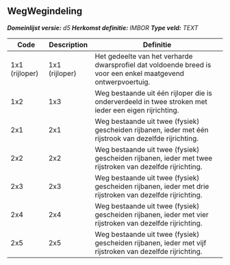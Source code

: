 ﻿## WegWegindeling

*__Domeinlijst versie:__ d5*
*__Herkomst definitie:__ IMBOR*
*__Type veld:__ TEXT*

|__Code__ |__Description__ |__Definitie__	|
|	---	|	---	|   ---	| 
| 1x1 (rijloper) | 1x1 (rijloper) | Het gedeelte van het verharde dwarsprofiel dat voldoende breed is voor een enkel maatgevend ontwerpvoertuig. |
| 1x2 | 1x3 | Weg bestaande uit één rijloper die is onderverdeeld in twee stroken met ieder een eigen rijrichting. |
| 2x1 | 2x1 | Weg bestaande uit twee (fysiek) gescheiden rijbanen, ieder met één rijstrook van dezelfde rijrichting. |
| 2x2 | 2x2 | Weg bestaande uit twee (fysiek) gescheiden rijbanen, ieder met twee rijstroken van dezelfde rijrichting. |
| 2x3 | 2x3 | Weg bestaande uit twee (fysiek) gescheiden rijbanen, ieder met drie rijstroken van dezelfde rijrichting. |
| 2x4 | 2x4 | Weg bestaande uit twee (fysiek) gescheiden rijbanen, ieder met vier rijstroken van dezelfde rijrichting. |
| 2x5 | 2x5 | Weg bestaande uit twee (fysiek) gescheiden rijbanen, ieder met vijf rijstroken van dezelfde rijrichting. |
